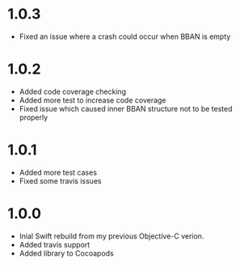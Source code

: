 # 1.0.3

* Fixed an issue where a crash could occur when BBAN is empty

# 1.0.2

* Added code coverage checking
* Added more test to increase code coverage
* Fixed issue which caused inner BBAN structure not to be tested properly

# 1.0.1

* Added more test cases
* Fixed some travis issues 

# 1.0.0

* Inial Swift rebuild from my previous Objective-C verion.
* Added travis support
* Added library to Cocoapods
